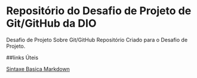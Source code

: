 # Repositório do Desafio de Projeto de Git/GitHub da DIO
Desafio de Projeto Sobre Git/GitHub
Repositório Criado para o Desafio de Projeto.

##links Úteis

[Sintaxe Basica Markdown](https://www.markdownguide.org/basic-syntax/)
